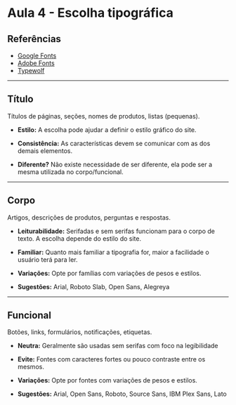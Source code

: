 # Aula 4 - Escolha tipográfica

## Referências

  * [Google Fonts](https://fonts.google.com/)
  * [Adobe Fonts](https://fonts.adobe.com/)
  * [Typewolf](https://www.typewolf.com)
---
## Título

Títulos de páginas, seções, nomes de produtos, listas (pequenas).

* **Estilo:** A escolha pode ajudar a definir o estilo gráfico do site.

* **Consistência:** As características devem se comunicar com as dos demais elementos.

* **Diferente?** Não existe necessidade de ser diferente, ela pode ser a mesma utilizada no corpo/funcional.

---

## Corpo

Artigos, descrições de produtos, perguntas e respostas.

* **Leiturabilidade:** Serifadas e sem serifas funcionam para o corpo de texto. A escolha depende do estilo do site.

* **Familiar:** Quanto mais familiar a tipografia for, maior a facilidade o usuário terá para ler.

* **Variações:** Opte por famílias com variações de pesos e estilos.

* **Sugestões:** Arial, Roboto Slab, Open Sans, Alegreya

---

## Funcional

Botões, links, formulários, notificações, etiquetas.

* **Neutra:** Geralmente são usadas sem serifas com foco na legibilidade
* **Evite:** Fontes com caracteres fortes ou pouco contraste entre os mesmos.
* **Variações:** Opte por fontes com variações de pesos e estilos.

* **Sugestões:** Arial, Open Sans, Roboto, Source Sans, IBM Plex Sans, Lato
